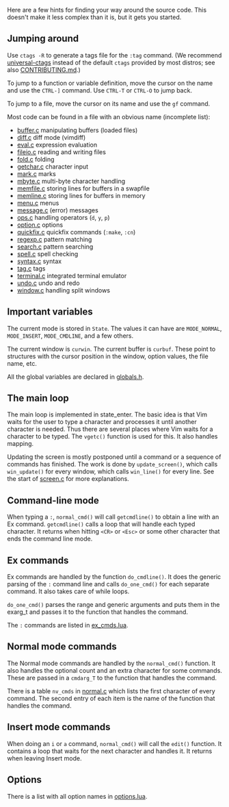Here are a few hints for finding your way around the source code.  This
doesn't make it less complex than it is, but it gets you started.

## Jumping around

Use `ctags -R` to generate a tags file for the `:tag` command. (We recommend [universal-ctags](https://github.com/universal-ctags/ctags) instead of the default `ctags` provided by most distros; see also [CONTRIBUTING.md](https://github.com/neovim/neovim/blob/master/CONTRIBUTING.md#navigate).)

To jump to a function or variable definition, move the cursor on the name and
use the `CTRL-]` command.  Use `CTRL-T` or `CTRL-O` to jump back.

To jump to a file, move the cursor on its name and use the `gf` command.

Most code can be found in a file with an obvious name (incomplete list):
*   [buffer.c](../blob/master/src/nvim/buffer.c)	   manipulating buffers (loaded files)
*   [diff.c](../blob/master/src/nvim/diff.c)	   diff mode (vimdiff)
*   [eval.c](../blob/master/src/nvim/eval.c)	   expression evaluation
*   [fileio.c](../blob/master/src/nvim/fileio.c)	   reading and writing files
*   [fold.c](../blob/master/src/nvim/fold.c)	   folding
*   [getchar.c](../blob/master/src/nvim/getchar.c)  character input
*   [mark.c](../blob/master/src/nvim/mark.c)	   marks
*   [mbyte.c](../blob/master/src/nvim/mbyte.c)	   multi-byte character handling
*   [memfile.c](../blob/master/src/nvim/memfile.c)  storing lines for buffers in a swapfile
*   [memline.c](../blob/master/src/nvim/memline.c)  storing lines for buffers in memory
*   [menu.c](../blob/master/src/nvim/menu.c)	   menus
*   [message.c](../blob/master/src/nvim/message.c)  (error) messages
*   [ops.c](../blob/master/src/nvim/ops.c)          handling operators (`d`, `y`, `p`)
*   [option.c](../blob/master/src/nvim/option.c)	   options
*   [quickfix.c](../blob/master/src/nvim/quickfix.c) quickfix commands (`:make`, `:cn`)
*   [regexp.c](../blob/master/src/nvim/regexp.c)	   pattern matching
*   [search.c](../blob/master/src/nvim/search.c)	   pattern searching
*   [spell.c](../blob/master/src/nvim/spell.c)	   spell checking
*   [syntax.c](../blob/master/src/nvim/syntax.c)	   syntax
*   [tag.c](../blob/master/src/nvim/tag.c)	   tags
*   [terminal.c](../blob/master/src/nvim/terminal.c)	   integrated terminal emulator
*   [undo.c](../blob/master/src/nvim/undo.c)	   undo and redo
*   [window.c](../blob/master/src/nvim/window.c)	   handling split windows
	

## Important variables

The current mode is stored in `State`.  The values it can have are `MODE_NORMAL`,
`MODE_INSERT`, `MODE_CMDLINE`, and a few others.

The current window is `curwin`.  The current buffer is `curbuf`.  These point
to structures with the cursor position in the window, option values, the file
name, etc.

All the global variables are declared in [globals.h](../blob/master/src/nvim/globals.h).


## The main loop

The main loop is implemented in state_enter. The basic idea is that Vim waits
for the user to type a character and processes it until another character is
needed.  Thus there are several places where Vim waits for a character to be
typed.  The `vgetc()` function is used for this.  It also handles mapping.

Updating the screen is mostly postponed until a command or a sequence of
commands has finished.  The work is done by `update_screen()`, which calls
`win_update()` for every window, which calls `win_line()` for every line.
See the start of [screen.c](../blob/master/src/nvim/screen.c) for more explanations.


## Command-line mode

When typing a `:`, `normal_cmd()` will call `getcmdline()` to obtain a line with
an Ex command.  `getcmdline()` calls a loop that will handle each typed
character.  It returns when hitting `<CR>` or `<Esc>` or some other character that
ends the command line mode.


## Ex commands

Ex commands are handled by the function `do_cmdline()`.  It does the generic
parsing of the `:` command line and calls `do_one_cmd()` for each separate
command.  It also takes care of while loops.

`do_one_cmd()` parses the range and generic arguments and puts them in the
exarg_t and passes it to the function that handles the command.

The `:` commands are listed in [ex_cmds.lua](../blob/master/src/nvim/ex_cmds.lua). 


## Normal mode commands

The Normal mode commands are handled by the `normal_cmd()` function.  It also
handles the optional count and an extra character for some commands.  These
are passed in a `cmdarg_T` to the function that handles the command.

There is a table `nv_cmds` in [normal.c](../blob/master/src/nvim/normal.c) which 
lists the first character of every
command.  The second entry of each item is the name of the function that
handles the command.


## Insert mode commands

When doing an `i` or `a` command, `normal_cmd()` will call the `edit()` function.
It contains a loop that waits for the next character and handles it.  It
returns when leaving Insert mode.


## Options

There is a list with all option names in [options.lua](../blob/master/src/nvim/options.lua).

